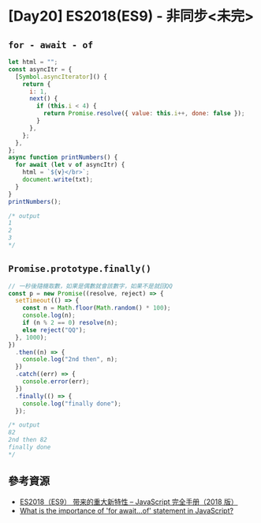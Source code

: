 # [Day20] ES2018(ES9) - 非同步<未完>

## `for - await - of`

```javascript
let html = "";
const asyncItr = {
  [Symbol.asyncIterator]() {
    return {
      i: 1,
      next() {
        if (this.i < 4) {
          return Promise.resolve({ value: this.i++, done: false });
        }
      },
    };
  },
};
async function printNumbers() {
  for await (let v of asyncItr) {
    html = `${v}</br>`;
    document.write(txt);
  }
}
printNumbers();

/* output
1
2
3
*/
```

## `Promise.prototype.finally()`

```javascript
// 一秒後隨機取數，如果是偶數就會該數字，如果不是就回QQ
const p = new Promise((resolve, reject) => {
  setTimeout(() => {
    const n = Math.floor(Math.random() * 100);
    console.log(n);
    if (n % 2 == 0) resolve(n);
    else reject("QQ");
  }, 1000);
})
  .then((n) => {
    console.log("2nd then", n);
  })
  .catch((err) => {
    console.error(err);
  })
  .finally(() => {
    console.log("finally done");
  });

/* output
82
2nd then 82
finally done
*/
```

## 參考資源

- [ES2018（ES9） 带来的重大新特性 – JavaScript 完全手册（2018 版）](https://www.html.cn/archives/9990)
- [What is the importance of 'for await...of' statement in JavaScript?](https://www.tutorialspoint.com/what-is-the-importance-of-for-await-of-statement-in-javascript)
